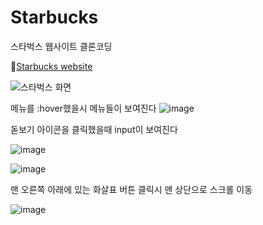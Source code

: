 # Starbucks
스타벅스 웹사이트 클론코딩

🔗[Starbucks website](https://ornate-tapioca-c672d8.netlify.app/)

![스타벅스 화면](https://user-images.githubusercontent.com/89383812/168474171-15d7e1fc-15e1-4429-9ee2-07e28172fdeb.png)

메뉴를 :hover했을시 메뉴들이 보여진다
![image](https://user-images.githubusercontent.com/89383812/168474247-20f5c24e-7980-416f-a29c-c23617b2828c.png)

돋보기 아이콘을 클릭했을때 input이 보여진다

![image](https://user-images.githubusercontent.com/89383812/168474305-3d4e5a12-9e24-4347-bce9-34183b6e71c4.png)

![image](https://user-images.githubusercontent.com/89383812/168474328-6aa2d4d8-1cad-4e17-b22c-036366fecf80.png)

맨 오른쪽 아래에 있는 화살표 버튼 클릭시 맨 상단으로 스크롤 이동

![image](https://user-images.githubusercontent.com/89383812/168474367-858ef220-9b50-4e9f-a55d-f2b2a5111c45.png)
